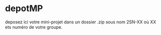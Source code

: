 # depotMP

deposez ici votre mini-projet dans un dossier .zip sous nom 2SN-XX où XX ets numéro de votre groupe.
